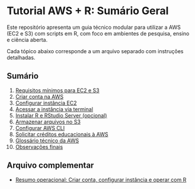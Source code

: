# Tutorial AWS + R: Sumário Geral

Este repositório apresenta um guia técnico modular para utilizar a AWS (EC2 e S3) com scripts em R, com foco em ambientes de pesquisa, ensino e ciência aberta.

Cada tópico abaixo corresponde a um arquivo separado com instruções detalhadas.

## Sumário

1. [Requisitos mínimos para EC2 e S3](1_requisitos_minimos.md)
2. [Criar conta na AWS](2_criar_conta.md)
3. [Configurar instância EC2](3_configurar_ec2.md)
4. [Acessar a instância via terminal](4_acesso_terminal.md)
5. [Instalar R e RStudio Server (opcional)](5_instalar_rstudio.md)
6. [Armazenar arquivos no S3](6_armazenar_s3.md)
7. [Configurar AWS CLI](7_configurar_cli.md)
8. [Solicitar créditos educacionais à AWS](8_creditos_educacionais.md)
9. [Glossário técnico da AWS](9_glossario.md)
10. [Observações finais](10_observacoes.md)

## Arquivo complementar

- [Resumo operacional: Criar conta, configurar instância e operar com R](00_resumo_operacional.md)
